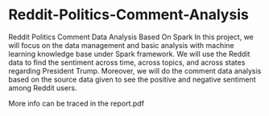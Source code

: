 # Reddit-Politics-Comment-Analysis
Reddit Politics Comment Data Analysis Based On Spark
In this project, we will focus on the data management and basic analysis with machine learning knowledge base under Spark framework. We will use the Reddit data to find the sentiment across time, across topics, and across states regarding President Trump. Moreover, we will do the comment data analysis based on the source data given to see the positive and negative sentiment among Reddit users.

More info can be traced in the report.pdf 
